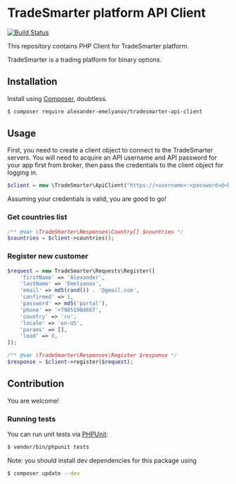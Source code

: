 TradeSmarter platform API Client
====
[![Build Status](https://img.shields.io/travis/alexander-emelyanov/tradesmarter-api-client/master.svg?style=flat-square)](https://travis-ci.org/alexander-emelyanov/tradesmarter-api-client)

This repository contains PHP Client for TradeSmarter platform.

TradeSmarter is a trading platform for binary options.

## Installation
Install using [Composer](http://getcomposer.org), doubtless.

```sh
$ composer require alexander-emelyanov/tradesmarter-api-client
```

## Usage

First, you need to create a client object to connect to the TradeSmarter servers. You will need to acquire an API username and API password for your app first from broker, then pass the credentials to the client object for logging in. 

```php
$client = new \TradeSmarter\ApiClient("https://<username>:<password>@<hostname>");
```

Assuming your credentials is valid, you are good to go!

### Get countries list

```php
/** @var \TradeSmarter\Responses\Country[] $countries */
$countries = $client->countries();
```

### Register new customer

```php
$request = new TradeSmarter\Requests\Register([
    'firstName' => 'Alexander',
    'lastName' => 'Emelyanov',
    'email' => md5(rand()) . '@gmail.com',
    'confirmed' => 1,
    'password' => md5('portal'),
    'phone' => '+79851984667',
    'country' => 'ru',
    'locale' => 'en-US',
    'params' => [],
    'lead' => 0,
]);

/** @var \TradeSmarter\Responses\Register $response */
$response = $client->register($request);
```

## Contribution
You are welcome!

### Running tests

You can run unit tests via [PHPUnit](http://phpunit.de):

```sh
$ vendor/bin/phpunit tests
```

Note: you should install dev dependencies for this package using 

```sh
$ composer update --dev
```
